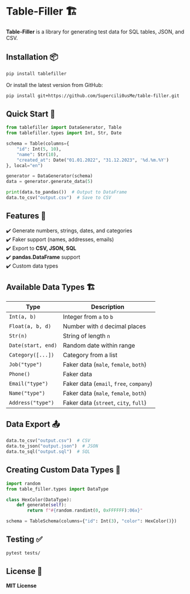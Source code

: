 # Table-Filler 🏗️  

**Table-Filler** is a library for generating test data for SQL tables, JSON, and CSV. 

## Installation 📦  
```sh
pip install tablefiller
```
Or install the latest version from GitHub:
```sh
pip install git+https://github.com/Supercili0usMe/table-filler.git
```

## Quick Start 🚀  
```python
from tablefiller import DataGenerator, Table
from tablefiller.types import Int, Str, Date

schema = Table(columns={
    "id": Int(5, 10),
    "name": Str(10),
    "created_at": Date("01.01.2022", "31.12.2023", '%d.%m.%Y')
}, local="en")

generator = DataGenerator(schema)
data = generator.generate_data(5)

print(data.to_pandas())  # Output to DataFrame
data.to_csv("output.csv")  # Save to CSV
```

## Features 🎯  
✔️ Generate numbers, strings, dates, and categories  
✔️ Faker support (names, addresses, emails)  
✔️ Export to **CSV, JSON, SQL**  
✔️ **pandas.DataFrame** support  
✔️ Сustom data types  

## Available Data Types 🏗️  
| Type               | Description                             |
| ------------------ | --------------------------------------- |
| `Int(a, b)`        | Integer from `a` to `b`                 |
| `Float(a, b, d)`   | Number with `d` decimal places          |
| `Str(n)`           | String of length `n`                    |
| `Date(start, end)` | Random date within range                |
| `Category([...])`  | Category from a list                    |
| `Job("type")`      | Faker data (`male`, `female`, `both`)   |
| `Phone()`          | Faker data                              |
| `Email("type")`    | Faker data (`email`, `free`, `company`) |
| `Name("type")`     | Faker data (`male`, `female`, `both`)   |
| `Address("type")`  | Faker data (`street`, `city`, `full`)   |

## Data Export 📤  
```python
data.to_csv("output.csv")  # CSV
data.to_json("output.json")  # JSON
data.to_sql("output.sql")  # SQL
```

## Creating Custom Data Types 🔧  
```python
import random
from table_filler.types import DataType

class HexColor(DataType):
    def generate(self):
        return f"#{random.randint(0, 0xFFFFFF):06x}"

schema = TableSchema(columns={"id": Int(3), "color": HexColor()})
```

## Testing ✅  
```sh
pytest tests/
```

## License 📜  
**MIT License**